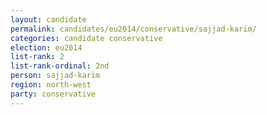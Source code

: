 ```yaml
---
layout: candidate
permalink: candidates/eu2014/conservative/sajjad-karim/
categories: candidate conservative
election: eu2014
list-rank: 2
list-rank-ordinal: 2nd
person: sajjad-karim
region: north-west
party: conservative
---
```

